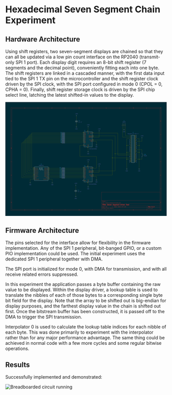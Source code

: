 # Hexadecimal Seven Segment Chain Experiment

## Hardware Architecture

Using shift registers, two seven-segment displays are chained so that they can all be updated via a low pin count
interface on the RP2040 (transmit-only SPI 1 port).  Each display digit requires an 8-bit shift register (7 segments and
the decimal point), conveniently fitting each into one byte.  The shift registers are linked in a cascaded manner, with
the first data input tied to the SPI 1 TX pin on the microcontroller and the shift register clock driven by the SPI
clock, with the SPI port configured in mode 0 (CPOL = 0, CPHA = 0).  Finally, shift register storage clock is driven by
the SPI chip select line, latching the latest shifted-in values to the display.

![Schematic](img/schematic.png)

## Firmware Architecture

The pins selected for the interface allow for flexibility in the firmware implementation.  Any of the SPI 1 peripheral,
bit-banged GPIO, or a custom PIO implementation could be used.  The initial experiment uses the dedicated SPI 1
peripheral together with DMA.

The SPI port is initialized for mode 0, with DMA for transmission, and with all receive related errors suppressed.

In this experiment the application passes a byte buffer containing the raw value to be displayed.  Within the display
driver, a lookup table is used to translate the nibbles of each of those bytes to a corresponding single byte bit field
for the display.  Note that the array to be shifted out is big-endian for display purposes, and the farthest display
value in the chain is shifted out first.  Once the bitstream buffer has been constructed, it is passed off to the DMA to
trigger the SPI transmission.

Interpolator 0 is used to calculate the lookup table indices for each nibble of each byte.  This was done primarily to
experiment with the interpolator rather than for any major performance advantage.  The same thing could be achieved in
normal code with a few more cycles and some regular bitwise operations.

## Results

Successfully implemented and demonstrated:

![Breadboarded circuit running](img/seven_segment.gif)
